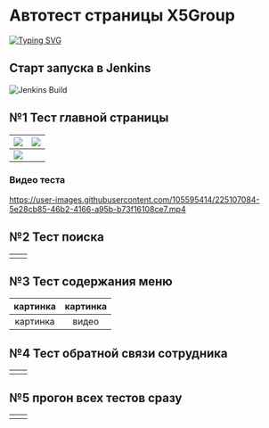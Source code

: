 #   Автотест страницы X5Group 

[![Typing SVG](https://readme-typing-svg.herokuapp.com?color=%2336BCF7&lines=Автотест+страницы+X5Group)](https://www.x5.ru/ru/)

<h2>  Старт запуска в Jenkins </h2>

<img title="Jenkins Build" src="https://github.com/Taygib/X5Group_Test/blob/FiveTests/materials/screens/Jenkins%20Start.png?raw=true">


<h2> №1 Тест главной страницы </h2>

| <img src="materials/screens/test%20%E2%84%961%20MainPage.png?raw=true"> | <img src="materials/screens/test%20%E2%84%961%20MainPage1.png?raw=true"> |
|:-----------------------------------------------------------------------------------------------------------------------------:|:------------------------------------------------------------------------:|
|  <img src="materials/screens/test%20%E2%84%961%20MainPage2%20Telegram.png?raw=true">|                                                                          | 

### Видео теста 
https://user-images.githubusercontent.com/105595414/225107084-5e28cb85-46b2-4166-a95b-b73f16108ce7.mp4


<h2> №2 Тест поиска </h2>

|||
|:---:|:---:|
|||

<h2> №3 Тест содержания меню </h2>

|   картинка   | картинка |
|:------------:|:--------:|
| картинка  |  видео   |

<h2> №4 Тест обратной связи сотрудника </h2>

|||
|:---:|:---:|
|||

<h2> №5 прогон всех тестов сразу </h2>

|||
|:---:|:---:|
|||